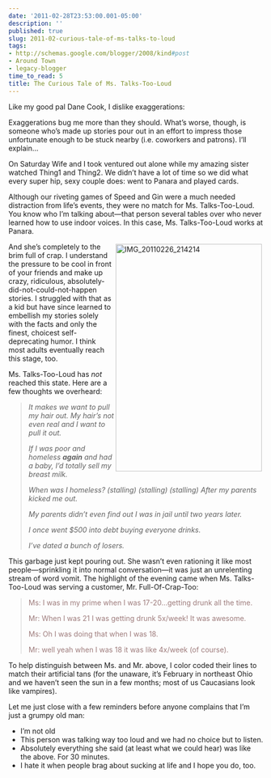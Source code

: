 ```yaml
---
date: '2011-02-28T23:53:00.001-05:00'
description: ''
published: true
slug: 2011-02-curious-tale-of-ms-talks-to-loud
tags:
- http://schemas.google.com/blogger/2008/kind#post
- Around Town
- legacy-blogger
time_to_read: 5
title: The Curious Tale of Ms. Talks-Too-Loud
---
```


<p>Like my good pal Dane Cook, I dislike exaggerations:</p>  <p align="center"></p>
<p>Exaggerations bug me more than they should. What’s worse, though, is someone who’s made up stories pour out in an effort to impress those unfortunate enough to be stuck nearby (i.e. coworkers and patrons). I’ll explain…</p>
<p>On Saturday Wife and I took ventured out alone while my amazing sister watched Thing1 and Thing2. We didn’t have a lot of time so we did what every super hip, sexy couple does: went to Panara and played cards.</p>
<p>Although our riveting games of Speed and Gin were a much needed distraction from life’s events, they were no match for Ms. Talks-Too-Loud. You know who I’m talking about—that person several tables over who never learned how to use indoor voices. In this case, Ms. Talks-Too-Loud works at Panara.</p>
<p><img align="right" alt="IMG_20110226_214214" height="450" src="http://lh6.ggpht.com/_IKD9WtY5kxU/TWx719c-25I/AAAAAAAABd4/qLyh84rciSc/IMG_20110226_214214%5B4%5D.jpg" style="margin: 3px; display: inline; float: right;" title="IMG_20110226_214214" width="289" />And she’s completely to the brim full of crap. I understand the pressure to be cool in front of your friends and make up crazy, ridiculous, absolutely-did-not-could-not-happen stories. I struggled with that as a kid but have since learned to embellish my stories solely with the facts and only the finest, choicest self-deprecating humor. I think most adults eventually reach this stage, too. </p>
<p>Ms. Talks-Too-Loud has <em>not </em>reached this state. Here are a few thoughts we overheard:</p>
<blockquote> 
<p><em>It makes we want to pull my hair out. My hair’s not even real and I want to pull it out.</em></p>  
<p><em>If I was poor and homeless <strong>again</strong> and had a baby, I’d totally sell my breast milk.</em></p>  
<p><em>When was I homeless? (stalling) (stalling) (stalling) After my parents kicked me out.</em></p>  
<p><em>My parents didn’t even find out I was in jail until two years later.</em></p>  
<p><em>I once went $500 into debt buying everyone drinks.</em></p>  
<p><em>I’ve dated a bunch of losers.</em></p>
</blockquote>
<p>This garbage just kept pouring out. She wasn’t even rationing it like most people—sprinkling it into normal conversation—it was just an unrelenting stream of word vomit. The highlight of the evening came when Ms. Talks-Too-Loud was serving a customer, Mr. Full-Of-Crap-Too:</p>
<blockquote> 
<p><font color="#9e7c7c">Ms: I was in my prime when I was 17-20…getting drunk all the time.</font></p>  
<p><font color="#9e7c7c">Mr: When I was 21 I was getting drunk 5x/week! It was awesome.</font></p>  
<p><font color="#9e7c7c">Ms: Oh I was doing that when I was 18.</font></p>  
<p><font color="#9e7c7c">Mr: well yeah when I was 18 it was like 4x/week (of course).</font></p>
</blockquote>
<p>To help distinguish between Ms. and Mr. above, I color coded their lines to match their artificial tans (for the unaware, it’s February in northeast Ohio and we haven’t seen the sun in a few months; most of us Caucasians look like vampires).</p>    
<p>Let me just close with a few reminders before anyone complains that I’m just a grumpy old man: </p>  <ul>   <li>I’m not old</li>    <li>This person was talking way too loud and we had no choice but to listen.</li>    <li>Absolutely everything she said (at least what we could hear) was like the above. For 30 minutes.</li>    <li>I hate it when people brag about sucking at life and I hope you do, too.</li> </ul>